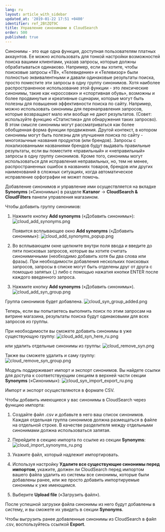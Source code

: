 ```yaml
---
lang: ru
layout: article_with_sidebar
updated_at: '2019-01-22 17:51 +0400'
identifier: ref_2BtZQT9C
title: Управление синонимами в CloudSearch
order: 500
published: true
---
```

Синонимы - это еще одна функция, доступная пользователям платных аккаунтов. Ее можно использовать для тонкой настройки возможностей поиска вашими клиентами, указав запросы, которые должны обрабатываться одинаково. Например, если вы хотите, чтобы поисковые запросы «ТВ», «Телевидение» и «Телевизор» были полностью эквивалентными и давали одинаковые результаты поиска, просто поместите эти запросы в одну группу синонимов. Хотя наиболее распространенное использование этой функции - это лексические синонимы, такие как «кроссовки» и «спортивная обувь», возможны и более продвинутые и креативные сценарии, которые могут быть полезны для повышения эффективности поиска по сайту. Например, можно использовать синонимы для перенаправления запросов, которые возвращают мало или вообще не дают результатов. (Совет: используйте функцию «Статистика» для обнаружения таких запросво). В этом смысле синонимы могут рассматриваться как более обобщенная форма функции продвижения. Другой контекст, в котором синонимы могут быть полезны для улучшения поиска по сайту - многоязычные названия продуктов (или брендов). Запросы с локализованными названиями брендов будут выдавать правильные результаты, если вы поместите «правильный» и «неправильный» запросы в одну группу синонимов. Кроме того, синонимы могут использоваться для исправления неправильных, но, тем не менее, распространенных ошибок в названиях товаров, брендов или других наименований в сложных ситуациях, когда автоматическое исправление орфографии не может помочь.

Добавление синонимов и управление ими осуществляется на вкладке **Synonyms** («Синонимы») в разделе **Каталог** -> **CloudSearch & CloudFilters** панели управления магазином.

Чтобы добавить группу синонимов:

1. Нажмите кнопку **Add synonyms** («Добавить синонимы»):
   ![cloud_add_synonyms.png]({{site.baseurl}}/attachments/ref_2BtZQT9C/cloud_add_synonyms.png)

   Появится всплывающее окно **Add synonyms** («Добавить синонимы»):
   ![cloud_add_synonyms_popup.png]({{site.baseurl}}/attachments/ref_2BtZQT9C/cloud_add_synonyms_popup.png)

2. Во всплывающем окне щелкните внутри поля ввода и введите до пяти поисковых запросов, которые вы хотите считать синонимичными (необходимо добавить хотя бы два слова или фразы). При необходимости добавления нескольких поисковых запросов, запросы в списке могут быть отделены друг от друга с помощью запятых (,) либо с помощью нажатия кнопки ENTER после каждого введенного запроса. 

3. Нажмите кнопку **Add synonyms** («Добавить синонимы»).
   ![cloud_add_syn_group.png]({{site.baseurl}}/attachments/ref_2BtZQT9C/cloud_add_syn_group.png)

Группа синонимов будет добавлена. 
   ![cloud_syn_group_added.png]({{site.baseurl}}/attachments/ref_2BtZQT9C/cloud_syn_group_added.png)

Теперь, если вы попытаетесь выполнить поиск по этим запросам на витрине магазина, результаты поиска будут одинаковыми для всех запросов из группы.

При необходимости вы сможете добавить синонимы в уже существующую группу:
   ![cloud_add_syn_here_ru.png]({{site.baseurl}}/attachments/ref_2BtZQT9C/cloud_add_syn_here_ru.png)

или удалить отдельные синонимы из группы:
   ![cloud_remove_syn.png]({{site.baseurl}}/attachments/ref_2BtZQT9C/cloud_remove_syn.png)

Также вы сможете удалить и саму группу:
   ![cloud_remove_syn_group.png]({{site.baseurl}}/attachments/ref_2BtZQT9C/cloud_remove_syn_group.png)

Модуль поддерживает импорт и экспорт синонимов. Вы найдете ссылки для доступа к соответствующим секциям в верхней части секции **Synonyms** («Синонимы»):
   ![cloud_syn_import_export_ru.png]({{site.baseurl}}/attachments/ref_2BtZQT9C/cloud_syn_import_export_ru.png)  
  
Импорт и экспорт осуществляются в формате CSV. 

Чтобы добавить имеющиеся у вас синонимы в CloudSearch через функцию импорта:

1. Cоздайте файл .csv и добавьте в него ваш список синонимов. Каждая отдельная группа синонимов должна размещаться в файле на отдельной строке. В качестве разделителя между отдельными синонимами должна использоваться запятая. 

2. Перейдите в секцию импорта по ссылке из секции **Synonyms**:
   ![cloud_import_synonyms_ru.png]({{site.baseurl}}/attachments/ref_2BtZQT9C/cloud_import_synonyms_ru.png)
   
3. Укажите файл, который надлежит импортировать.    

4. Используя настройку **Удалите все существующие синонимы перед импортом**, укажите, должен ли CloudSearch перед импортом вашего файла удалить из системы все синонимы, которые были добавлены ранее, или же просто добавить импортируемые синонимы к уже имеющимся.

5. Выберите **Upload file** («Загрузить файл»).

После успешной загрузки файла синонимы из него будут добавлены в систему, и вы сможете их увидеть в секции **Synonyms**.

Чтобы выгрузить ранее добавленные синонимы из CloudSearch в файл .csv, воспользуйтесь ссылкой **Export**.
   
